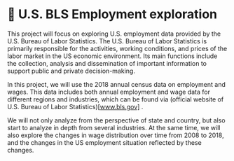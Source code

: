 # :construction_worker: U.S. BLS Employment exploration

This project will focus on exploring U.S. employment data provided by the U.S. Bureau of Labor Statistics. The U.S. Bureau of Labor Statistics is primarily responsible for the activities, working conditions, and prices of the labor market in the US economic environment. Its main functions include the collection, analysis and dissemination of important information to support public and private decision-making.

In this project, we will use the 2018 annual census data on employment and wages. This data includes both annual employment and wage data for different regions and industries, which can be found via (official website of U.S. Bureau of Labor Statistics)[www.bls.gov] .

We will not only analyze from the perspective of state and country, but also start to analyze in depth from several industries. At the same time, we will also explore the changes in wage distribution over time from 2008 to 2018, and the changes in the US employment situation reflected by these changes.
